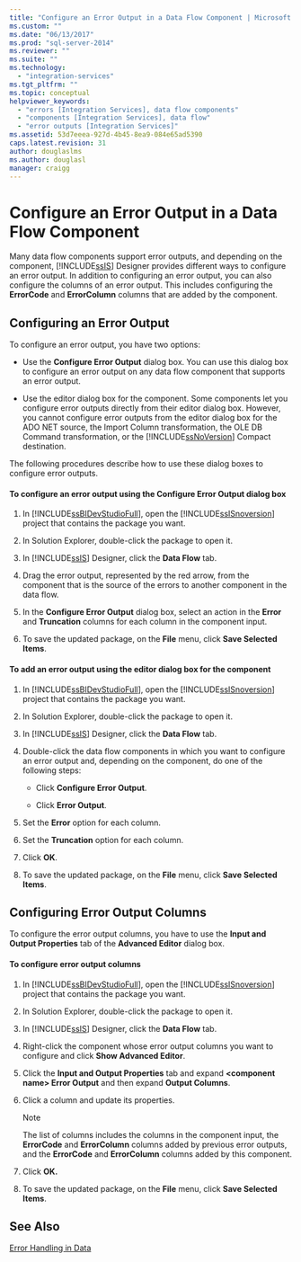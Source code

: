 ```yaml
---
title: "Configure an Error Output in a Data Flow Component | Microsoft Docs"
ms.custom: ""
ms.date: "06/13/2017"
ms.prod: "sql-server-2014"
ms.reviewer: ""
ms.suite: ""
ms.technology: 
  - "integration-services"
ms.tgt_pltfrm: ""
ms.topic: conceptual
helpviewer_keywords: 
  - "errors [Integration Services], data flow components"
  - "components [Integration Services], data flow"
  - "error outputs [Integration Services]"
ms.assetid: 53d7eeea-927d-4b45-8ea9-084e65ad5390
caps.latest.revision: 31
author: douglaslms
ms.author: douglasl
manager: craigg
---
```

# Configure an Error Output in a Data Flow Component
  Many data flow components support error outputs, and depending on the component, [!INCLUDE[ssIS](../includes/ssis-md.md)] Designer provides different ways to configure an error output. In addition to configuring an error output, you can also configure the columns of an error output. This includes configuring the **ErrorCode** and **ErrorColumn** columns that are added by the component.  
  
## Configuring an Error Output  
 To configure an error output, you have two options:  
  
-   Use the **Configure Error Output** dialog box. You can use this dialog box to configure an error output on any data flow component that supports an error output.  
  
-   Use the editor dialog box for the component. Some components let you configure error outputs directly from their editor dialog box. However, you cannot configure error outputs from the editor dialog box for the ADO NET source, the Import Column transformation, the OLE DB Command transformation, or the [!INCLUDE[ssNoVersion](../includes/ssnoversion-md.md)] Compact destination.  
  
 The following procedures describe how to use these dialog boxes to configure error outputs.  
  
#### To configure an error output using the Configure Error Output dialog box  
  
1.  In [!INCLUDE[ssBIDevStudioFull](../includes/ssbidevstudiofull-md.md)], open the [!INCLUDE[ssISnoversion](../includes/ssisnoversion-md.md)] project that contains the package you want.  
  
2.  In Solution Explorer, double-click the package to open it.  
  
3.  In [!INCLUDE[ssIS](../includes/ssis-md.md)] Designer, click the **Data Flow** tab.  
  
4.  Drag the error output, represented by the red arrow, from the component that is the source of the errors to another component in the data flow.  
  
5.  In the **Configure Error Output** dialog box, select an action in the **Error** and **Truncation** columns for each column in the component input.  
  
6.  To save the updated package, on the **File** menu, click **Save Selected Items**.  
  
#### To add an error output using the editor dialog box for the component  
  
1.  In [!INCLUDE[ssBIDevStudioFull](../includes/ssbidevstudiofull-md.md)], open the [!INCLUDE[ssISnoversion](../includes/ssisnoversion-md.md)] project that contains the package you want.  
  
2.  In Solution Explorer, double-click the package to open it.  
  
3.  In [!INCLUDE[ssIS](../includes/ssis-md.md)] Designer, click the **Data Flow** tab.  
  
4.  Double-click the data flow components in which you want to configure an error output and, depending on the component, do one of the following steps:  
  
    -   Click **Configure Error Output**.  
  
    -   Click **Error Output**.  
  
5.  Set the **Error** option for each column.  
  
6.  Set the **Truncation** option for each column.  
  
7.  Click **OK**.  
  
8.  To save the updated package, on the **File** menu, click **Save Selected Items**.  
  
## Configuring Error Output Columns  
 To configure the error output columns, you have to use the **Input and Output Properties** tab of the **Advanced Editor** dialog box.  
  
#### To configure error output columns  
  
1.  In [!INCLUDE[ssBIDevStudioFull](../includes/ssbidevstudiofull-md.md)], open the [!INCLUDE[ssISnoversion](../includes/ssisnoversion-md.md)] project that contains the package you want.  
  
2.  In Solution Explorer, double-click the package to open it.  
  
3.  In [!INCLUDE[ssIS](../includes/ssis-md.md)] Designer, click the **Data Flow** tab.  
  
4.  Right-click the component whose error output columns you want to configure and click **Show Advanced Editor**.  
  
5.  Click the **Input and Output Properties** tab and expand **\<component name> Error Output** and then expand **Output Columns**.  
  
6.  Click a column and update its properties.  
  
    > [!NOTE]  
    >  The list of columns includes the columns in the component input, the **ErrorCode** and **ErrorColumn** columns added by previous error outputs, and the **ErrorCode** and **ErrorColumn** columns added by this component.  
  
7.  Click **OK.**  
  
8.  To save the updated package, on the **File** menu, click **Save Selected Items**.  
  
## See Also  
 [Error Handling in Data](data-flow/error-handling-in-data.md)  
  
  
